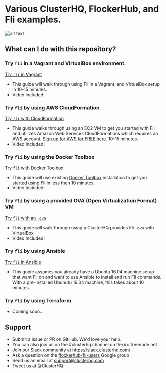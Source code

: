 # Various ClusterHQ, FlockerHub, and Fli examples.

![alt text](https://clusterhq.com/assets/images/blog/flockerhub-fli.png "Fli and FlockerHub")

## What can I do with this repository?

### Try `fli` in a Vagrant and VirtualBox environment.

[Try `fli` in Vagrant](fli-vagrant/)

- This guide will walk through using Fli in a Vagrant, and VirtualBox setup in 10-15 minutes.
- Video included!

### Try `fli` by using AWS CloudFormation

[Try `fli` with CloudFormation ](fli-cloudformation/)

- This guide walks through using an EC2 VM to get you started with Fli and utilizes Amazon Web Services CloudFormations which requires an AWS account. [Sign up for AWS for FREE here](https://aws.amazon.com/free/). 10-15 minutes.
- Video Included!

### Try `fli` by using the Docker Toolbox

[Try `fli` with Docker Toolbox ](fli-docker-toolbox/)

- This guide will use existing [Docker Toolbox](https://www.docker.com/products/docker-toolbox) installation to get you started using Fli in less then 10 minutes.
- Video Included!


### Try `fli` by using a provided OVA (Open Virtualization Format) VM

[Try `fli` with an `.ova`](fli-ova/)

- This guide will walk through using a ClusterHQ provides Fli `.ova` with VirtualBox
- Video Included!

### Try `fli` by using Ansible

[Try `fli` in Ansible](fli-ansible/)

- This guide assumes you already have a Ubuntu 16.04 machine setup that want Fli on and want to use Ansible to install and run Fli commands. With a pre-installed Ubunutu 16.04 machine, this takes about 10 minutes.

### Try `fli` by using Terraform

- Coming soon...

## Support

- Submit a issue or PR on GitHub. We'd love your help.
- You can also join us on the #clusterhq channel on the irc.freenode.net
- Join our Slack community at https://slack.clusterhq.com/
- Ask a question on the [flockerhub-fli-users](https://groups.google.com/a/clusterhq.com/forum/#!forum/flockerhub-fli-users) Google group
- Send us an email at support@clusterhq.com
- Tweet us at @ClusterHQ
